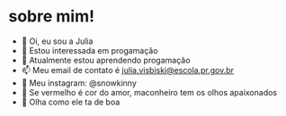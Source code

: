 # sobre mim!

- 👋 Oi, eu sou a Julia
- 👀 Estou interessada em progamação
- 🌱 Atualmente estou aprendendo progamação
- 📫 Meu email de contato é julia.visbiski@escola.pr.gov.br
- 📱 Meu instagram: @snowkinny
- 🍁 Se vermelho é cor do amor, maconheiro tem os olhos apaixonados
- 🤙 Olha como ele ta de boa
